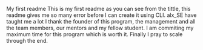 My first readme
This is my first readme as you can see from the tittle,
this readme gives me so many error before I can create it
using CLI.
alx_SE have taught me a lot I thank the founder of this program,
the management and all the team members, our mentors and my fellow student.
I am commiting my maximum time for this program which is worth it.
Finally I pray to scale through the end.

